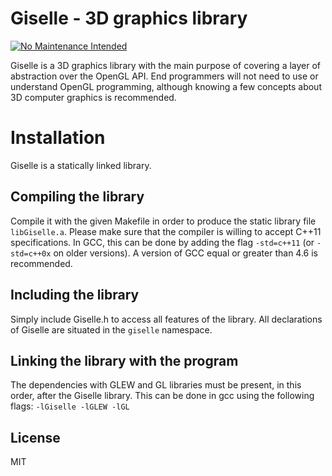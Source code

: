 # Giselle - 3D graphics library

[![No Maintenance Intended](http://unmaintained.tech/badge.svg)](http://unmaintained.tech/)

Giselle is a 3D graphics library with the main purpose of covering a layer of abstraction over the OpenGL API. End programmers will not need to use or understand OpenGL programming, although knowing a few concepts about 3D computer graphics is recommended.

# Installation

Giselle is a statically linked library.

## Compiling the library

Compile it with the given Makefile in order to produce the static library file `libGiselle.a`. Please make sure that the compiler is willing to accept C++11 specifications. In GCC, this can be done by adding the flag `-std=c++11` (or `-std=c++0x` on older versions).
A version of GCC equal or greater than 4.6 is recommended.

## Including the library

Simply include Giselle.h to access all features of the library. All declarations of Giselle are situated in the `giselle` namespace.

## Linking the library with the program

The dependencies with GLEW and GL libraries must be present, in this order, after the Giselle library. This can be done in gcc using the following flags:
`-lGiselle -lGLEW -lGL`

## License

MIT
